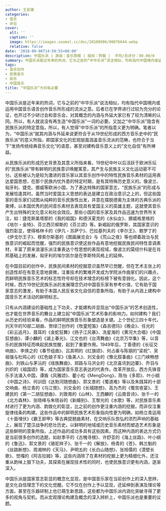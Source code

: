 ```yaml
---
author: 王安潮
categories:
- 音乐
- 评论
cover:
  alt: ''
  caption: ''
  image: https://images.soomal.cc/doc/20180906/00076644.webp
  relative: false
date: '2018-09-06T14:50:55+08:00'
description: 中国乐派 | 源自：音乐周报 | 版权：转载 |  平均/总评分：00.00/0
summary: 中国乐派是近年来的热词，它与之前的“中华乐派”说法相似，均有指代中国境内或运用中国音乐语言创作音乐所形成的流派之意。后者已在学界进行过较为充分的论证，也开过不少研讨会和音乐会，对其概念的内涵与外延大家已有了较为清晰的认同……
tags:
- 音乐创作
- 民族音乐
- 民乐
- 中国音乐
title: “中国乐派”为何有必要
---
```


中国乐派是近年来的热词，它与之前的“中华乐派”说法相似，均有指代中国境内或运用中国音乐语言创作音乐所形成的流派之意。后者已在学界进行过较为充分的论证，也开过不少研讨会和音乐会，对其概念的内涵与外延大家已有了较为清晰的认同。所以，有人就说没有再生造“中国乐派”一词的必要。又加之“中华乐派”隐含有民族乐派的特定意指，所以，有人觉得“中华乐派”的所指意义更为明确。笔者以为，“中国乐派”就其内涵与外延来说更符合于从19世纪形成的西方音乐史中的“民族乐派”的意义所指，即国家文化的宏观层面涵盖音乐流派的范畴，也符合于当下“发扬传统经典音乐文化”的语意，甚至对建构音乐意义上的“文化自信”有所裨益。

从民族乐派的形成历史背景及其意义所指来看，19世纪中叶以后活跃于欧洲乐坛的“民族乐派”带有鲜明的民族意识唤醒寓意，其产生与民族主义文化运动密不可分。这些被认为是较为激进的音乐家以其音乐创作中的特性民族音乐素材的运用表达爱国思想，在那个民族内忧外患的特定时期，是有其特殊历史意义的。像波兰、匈牙利、捷克、挪威等欧洲小国，为了表达特殊的国家意志，“民族乐派”的形成与发展恰逢其时。虽然当时爱国主义思想的表达是建立在政治意识之上的，但这些国家的音乐家们试图从纯粹的音乐民族性出发，并意在摆脱德奥为主体的古典乐派的束缚，以本国优秀的民间音乐素材去表现具有爱国主义的英雄主题，这就使其音乐产生出特殊的文化意义和社会效应。那些小国的音乐家及其作品迅速为世界所关注，如：捷克斯美塔那的《我的祖国》和德沃夏克的《水仙女》、挪威格里格的《培尔・金特》、芬兰西贝柳斯的《芬兰颂》等。新崛起的俄罗斯，其国家意识的强烈彰显，使得格林卡的《伊凡・苏萨宁》、巴拉基列夫的《李尔王》、鲍罗丁的《伊戈尔王子》、穆索尔斯基的《图画展览会》与《荒山之夜》等也顺着政治与民族意识的崛起而觉醒，强烈的民族意识使这些作品有意地挖掘民族民间特性音调素材，丰富了原来浪漫乐派注重表达个性思想的表现视域，像波兰的莫纽什科是在肖邦基础上的发展，匈牙利的埃尔凯尔是在李斯特风格上的延伸。

在中国目前的创作中，民族民间素材的挖掘意识虽然早已觉醒，但在艺术主张上的创造性却在有意无意地衰微，注重技术的繁难开发成为学院派作曲家们的兴趣点，而鲜明民族音乐艺术的标志性符号却在技术理念的标榜下被有意弱化。因此，这个时候，西方19世纪民族乐派的发展理念仍对中国音乐家有参考价值，它有助于国家意志的激发，有助于本国人民反省文化自信的意象所指，有助于从内涵上建构中国音乐艺术活动的鲜明标志。

只有从内涵建设的基础性上下功夫，才能建构并显现出“中国乐派”的艺术创造性，也才能在世界音乐的舞台上建立起“中国乐派”艺术形象的影响力。如何建构？我们从历史的经验来看，作品的鲜明民族音乐形象塑造是关键。上个世纪三四十年代，刘天华的10部二胡曲、贺绿汀创作的《牧童短笛》《森吉德玛》《晚会》、任光的《彩云追月》、聂耳的《金蛇狂舞》《扬子江风暴》、冼星海的《黄河大合唱》《中国狂想曲》、谭小麟的《湖上春光》、江文也的《台湾舞曲》《北京万华集》等，以音乐的民族特征而唤起民族觉醒，起到了重要作用。1949年后，丁善德的《长征交响曲》、李焕之的《春节组曲》、吕其明的《红旗颂》、何占豪与陈钢的“梁祝”、吴祖强与杜鸣心的《红色娘子军》《鱼美人》、刘文金的《豫北叙事曲》《三门峡畅想曲》、刘铁山与茅沅的《瑶族舞曲》、郑路与马洪业的《北京喜讯到边寨》、乔羽与刘炽的《祖国颂》等，成为国家音乐意志表达的代表作。改革开放后，西方先锋音乐手法涌入中国，谭盾《风雅颂》、瞿小松《MengDong》、陈怡《多耶》、叶小纲《中国之诗》、何训田《达勃河随想曲》、郭文景的《蜀道难》等以及朱践耳的十部交响曲、杨立青的《乌江恨》、刘文金的《长城随想》、高为杰的《蜀宫夜宴》、王建民的《第一二胡狂想曲》、刘敦南的《山林》、王西麟的《云南音诗》、张千一的《北方森林》、张晓峰与朱晓谷的《新婚别》、王黎光的《水歌》等，对民族音乐素材进行了更为内涵、韵致化的彰显，比之前的创作更注重内涵的挖掘，而非仅注重旋律线条的构建。这些作品中的鲜明民族艺术形象指向性更为明确，如杨立青运用《十面埋伏》《霸王卸甲》等古典琵琶曲素材，在交响乐队恢弘的浓烈声响的基础上，展现了楚汉战争的悲壮历史。以鲜明的地域或历史音乐素材而塑造艺术形象是这些鲜明的意象所指，上述作品的成功多具有这些因素。而这种内涵的表达方式仍是当前很多创作的选题，如赵季平的《古槐寻根》、许舒亚的《海上丝路》、叶小纲的《鲁迅》、郭文景的《骆驼祥子》、张千一的《解放》、杨青的《苍》、韩兰魁的《丝路断想》、周湘林的《天马》、尹明五的《长白山随想》、张旭儒的《漠壁长歌》、觉嘎的《阿吉拉姆》等，这些内涵除了在素材的挖掘上更为精细化外，还注重从韵味上狠下功夫，其探索在展现技术性的同时，也使民族意识更有内涵，逐渐深入。

中国乐派是国家意志彰显的概念化显现，是中国音乐家在当前创作上的深入思辨，是文化自信理念下的文化觉醒。它不仅在创作上予以显现，还延伸到表演及理论等方面，甚至在乐器研制上也已萌生新思路，这些都为中国乐派内涵化突破寻得了更多的视角与契机，而从宏观理论构建及概念的深入辨析上，中国乐派也是重要的议题。